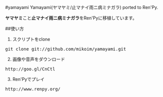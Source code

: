 #yamayami
Yamayami(ヤマヤミ/止マナイ雨ニ病ミナガラ) ported to Ren'Py.

**ヤマヤミ**こと**止マナイ雨ニ病ミナガラ**をRen'Pyに移植しています。

##使い方

1. スクリプトをclone
<pre>git clone git://github.com/mikoim/yamayami.git</pre>

2. 画像や音声をダウンロード
<pre>http://goo.gl/CnCtl</pre>

3. Ren'Pyでプレイ
<pre>http://www.renpy.org/</pre>